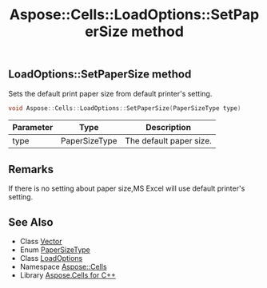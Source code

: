 ﻿---
title: Aspose::Cells::LoadOptions::SetPaperSize method
linktitle: SetPaperSize
second_title: Aspose.Cells for C++ API Reference
description: 'Aspose::Cells::LoadOptions::SetPaperSize method. Sets the default print paper size from default printer''s setting in C++.'
type: docs
weight: 1300
url: /cpp/aspose.cells/loadoptions/setpapersize/
---
## LoadOptions::SetPaperSize method


Sets the default print paper size from default printer's setting.

```cpp
void Aspose::Cells::LoadOptions::SetPaperSize(PaperSizeType type)
```


| Parameter | Type | Description |
| --- | --- | --- |
| type | PaperSizeType | The default paper size. |
## Remarks



If there is no setting about paper size,MS Excel will use default printer's setting. 
## See Also

* Class [Vector](../../vector/)
* Enum [PaperSizeType](../../papersizetype/)
* Class [LoadOptions](../)
* Namespace [Aspose::Cells](../../)
* Library [Aspose.Cells for C++](../../../)
